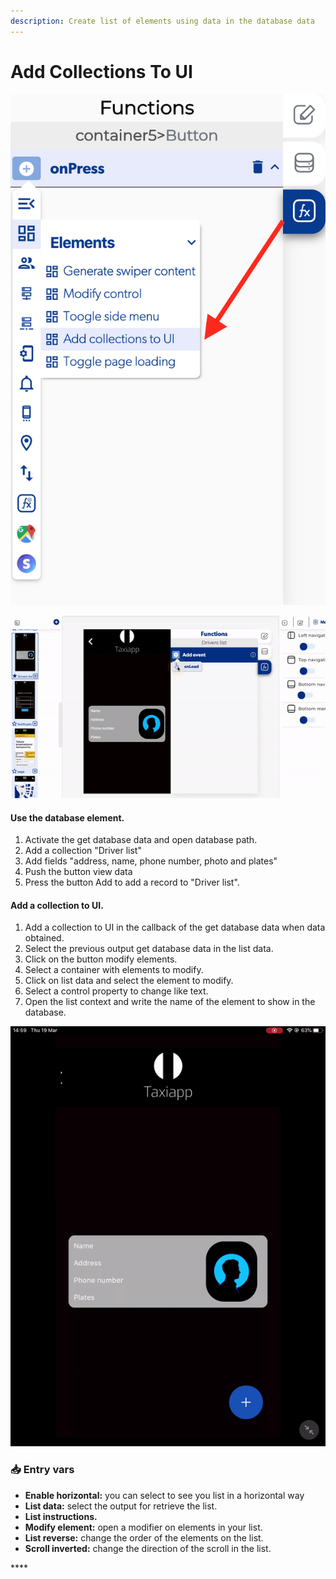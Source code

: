 ```yaml
---
description: Create list of elements using data in the database data
---
```


# Add Collections To UI

![](../../../.gitbook/assets/captura-de-pantalla-2020-02-10-a-la-s-10.26.28.png)

![](../../../.gitbook/assets/ezgif.com-video-to-gif-10%20%281%29.gif)

#### Use the database element.

1. Activate the get database data and open database path.
2. Add a collection "Driver list" 
3. Add fields "address, name, phone number, photo and plates"
4. Push the button view data 
5. Press the button Add to add a record to "Driver list".

#### Add a collection to UI.

1. Add a collection to UI in the callback of the get database data when data obtained.
2. Select the previous output get database data in the list data.
3. Click on the button modify elements.
4. Select a container with elements to modify.
5. Click on list data and select the element to modify.
6. Select a control property to change like text.
7. Open the list context and write the name of the element to show in the database.

![Reload the page to check the modified elements in your list.](../../../.gitbook/assets/ezgif.com-video-to-gif-12%20%281%29.gif)

### 📥 Entry vars <a id="entry-vars"></a>

* **Enable horizontal:** you can select to see you list in a horizontal way
* **List data:** select the output for retrieve the list.
* **List instructions.** 
* **Modify element:** open a modifier on elements in your list.
* **List reverse:** change the order of the elements on the list.
* **Scroll inverted:** change the direction of the scroll in the list.

\*\*\*\*

